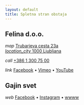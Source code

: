```yaml
---
layout: default
title: Spletna stran obstaja
---
```


## Felina d.o.o.

<i class="material-icons">map</i>
<a href="https://goo.gl/maps/Nw6mK8xrFSz4WBLY8">
	Trubarjeva cesta 23a<br />
	<i class="material-icons">location_city</i> 1000 Ljubljana
</a>

<i class="material-icons">call</i>
<a href="tel:+38613007500">+386 1 300 75 00</a>

<i class="material-icons">link</i> [Facebook](https://www.facebook.com/felinafilm/) • [Vimeo](https://vimeo.com/felinafilms) • [YouTube](https://www.youtube.com/channel/UCJF_X1SSICIfqyXspHynLWw/videos)

## Gajin svet

<i class="material-icons">web</i> [Facebook](https://www.facebook.com/GajinSvet/) • [Instagram](https://www.instagram.com/gajinsvet/) • [wwww](https://gajinsvet.si/)